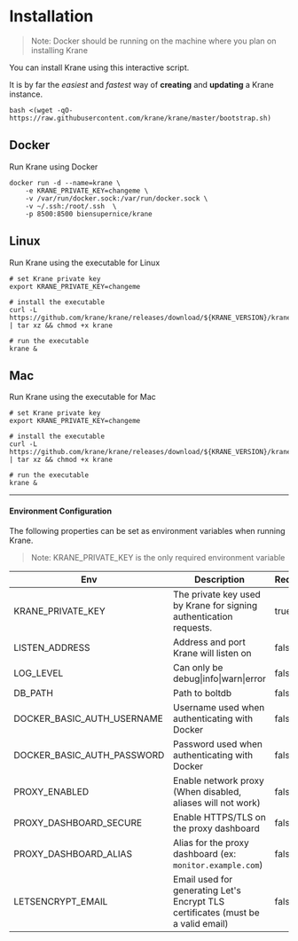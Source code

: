 # Installation

> Note: Docker should be running on the machine where you plan on installing Krane

You can install Krane using this interactive script. 

It is by far the *easiest* and *fastest* way of **creating** and **updating** a Krane instance.

```
bash <(wget -qO- https://raw.githubusercontent.com/krane/krane/master/bootstrap.sh)
```

## Docker

Run Krane using Docker

```
docker run -d --name=krane \
    -e KRANE_PRIVATE_KEY=changeme \
    -v /var/run/docker.sock:/var/run/docker.sock \
    -v ~/.ssh:/root/.ssh  \
    -p 8500:8500 biensupernice/krane
```

## Linux

Run Krane using the executable for Linux

```
# set Krane private key
export KRANE_PRIVATE_KEY=changeme

# install the executable
curl -L https://github.com/krane/krane/releases/download/${KRANE_VERSION}/krane_${KRANE_VERSION}_linux_386.tar.gz | tar xz && chmod +x krane

# run the executable
krane &
```

## Mac

Run Krane using the executable for Mac

```
# set Krane private key
export KRANE_PRIVATE_KEY=changeme

# install the executable
curl -L https://github.com/krane/krane/releases/download/${KRANE_VERSION}/krane_${KRANE_VERSION}_darwin_amd64.tar.gz | tar xz && chmod +x krane

# run the executable
krane &
```

---

#### Environment Configuration

The following properties can be set as environment variables when running Krane.

> Note: KRANE_PRIVATE_KEY is the only required environment variable

| Env                        | Description                                                                      | Required | Default        |
| -------------------------- | -------------------------------------------------------------------------------- | -------- | -------------- |
| KRANE_PRIVATE_KEY          | The private key used by Krane for signing authentication requests.               | true     |                |
| LISTEN_ADDRESS             | Address and port Krane will listen on                                            | false    | 127.0.0.1:8500 |
| LOG_LEVEL                  | Can only be debug\|info\|warn\|error                                             | false    | info           |
| DB_PATH                    | Path to boltdb                                                                   | false    | /tmp/krane.db  |
| DOCKER_BASIC_AUTH_USERNAME | Username used when authenticating with Docker                                    | false    |                |
| DOCKER_BASIC_AUTH_PASSWORD | Password used when authenticating with Docker                                    | false    |                |
| PROXY_ENABLED              | Enable network proxy (When disabled, aliases will not work)                      | false    | true           |
| PROXY_DASHBOARD_SECURE     | Enable HTTPS/TLS on the proxy dashboard                                          | false    | false          |
| PROXY_DASHBOARD_ALIAS      | Alias for the proxy dashboard (ex: `monitor.example.com`)                        | false    |                |
| LETSENCRYPT_EMAIL          | Email used for generating Let's Encrypt TLS certificates (must be a valid email) | false    |                |

